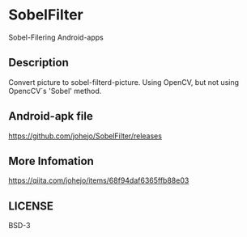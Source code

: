 # SobelFilter
Sobel-Filering Android-apps

## Description
Convert picture to sobel-filterd-picture. Using OpenCV, but not using OpencCV`s 'Sobel' method.

## Android-apk file
https://github.com/johejo/SobelFilter/releases

## More Infomation
https://qiita.com/johejo/items/68f94daf6365ffb88e03

## LICENSE
BSD-3
